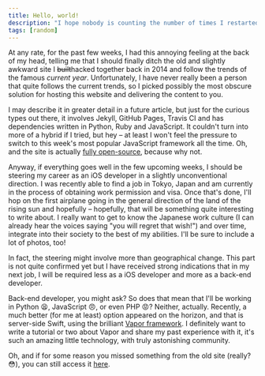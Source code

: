 ```yaml
---
title: Hello, world!
description: "I hope nobody is counting the number of times I restarted my website. Do people actually still write blogs these days?"
tags: [random]
---
```


At any rate, for the past few weeks, I had this annoying feeling at the back of
my head, telling me that I should finally ditch the old and slightly awkward
site I ~~built~~hacked together back in 2014 and follow the trends of the famous
*current year*. Unfortunately, I have never really been a person that quite
follows the current trends, so I picked possibly the most obscure solution for
hosting this website and delivering the content to you.

I may describe it in greater detail in a future article, but just for the
curious types out there, it involves Jekyll, GitHub Pages, Travis CI and has
dependencies written in Python, Ruby and JavaScript. It couldn't turn into more
of a hybrid if I tried, but hey – at least I won't feel the pressure to switch
to this week's most popular JavaScript framework all the time. Oh, and the site
is actually [fully open-source](https://github.com/Cellane/milanvit.net),
because why not.

Anyway, if everything goes well in the few upcoming weeks, I should be steering
my career as an iOS developer in a slightly unconventional direction. I was
recently able to find a job in Tokyo, Japan and am currently in the process of
obtaining work permission and visa. Once that's done, I'll hop on the first
airplane going in the general direction of the land of the rising sun and
hopefully – hopefully, that will be something quite interesting to write about.
I really want to get to know the Japanese work culture (I can already hear the
voices saying "you will regret that wish!") and over time, integrate into their
society to the best of my abilities. I'll be sure to include a lot of photos,
too!

In fact, the steering might involve more than geographical change. This part is
not quite confirmed yet but I have received strong indications that in my next
job, I will be required less as a iOS developer and more as a back-end
developer.

Back-end developer, you might ask? So does that mean that I'll be working in
Python :tired_face:, JavaScript :angry:, or even PHP :rage:? Neither, actually.
Recently, a much better (for me at least) option appeared on the horizon, and
that is server-side Swift, using the brilliant
[Vapor framework](https://vapor.codes). I definitely want to write a tutorial
or two about Vapor and share my past experience with it, it's such an amazing
little technology, with truly astonishing community.

Oh, and if for some reason you missed something from the old site (really?
:flushed:), you can still access it [here](https://old.milanvit.net).
